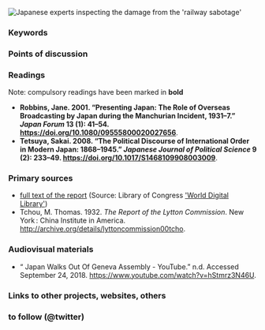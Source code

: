 ![Japanese experts inspecting the damage from the 'railway sabotage'](images/p18-kingston-mukden-a-20160918.jpg)

### Keywords


### Points of discussion


### Readings
Note: compulsory readings have been marked in **bold**

* **Robbins, Jane. 2001. “Presenting Japan: The Role of Overseas Broadcasting by Japan during the Manchurian Incident, 1931–7.” *Japan Forum* 13 (1): 41–54. https://doi.org/10.1080/09555800020027656**.
* **Tetsuya, Sakai. 2008. “The Political Discourse of International Order in Modern Japan: 1868–1945.” *Japanese Journal of Political Science* 9 (2): 233–49. https://doi.org/10.1017/S1468109908003009**.

### Primary sources

* [full text of the report](https://www.wdl.org/en/item/11601/view/1/1/) (Source: Library of Congress ['World Digital Library'](https://www.wdl.org/en/))
* Tchou, M. Thomas. 1932. *The Report of the Lytton Commission*. New York : China Institute in America. http://archive.org/details/lyttoncommission00tcho.

### Audiovisual materials

* “ Japan Walks Out Of Geneva Assembly - YouTube.” n.d. Accessed September 24, 2018. https://www.youtube.com/watch?v=hStmrz3N46U.

### Links to other projects, websites, others


### to follow (@twitter)

